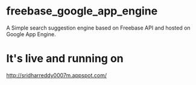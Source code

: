 freebase_google_app_engine
==========================
A Simple search suggestion engine based on Freebase API and hosted on Google App Engine.

It's live and running on
========================
http://sridharreddy0007m.appspot.com/

